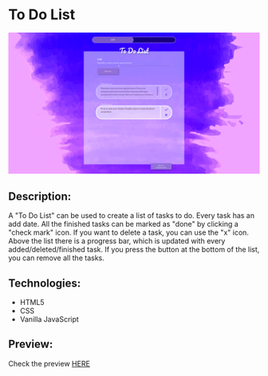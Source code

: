 # To Do List

![](images/preview.png)

## Description:
A "To Do List" can be used to create a list of tasks to do. Every task has an add date. All the finished tasks can be marked as "done" by clicking a "check mark" icon. If you want to delete a task, you can use the "x" icon. Above the list there is a progress bar, which is updated with every added/deleted/finished task. If you press the button at the bottom of the list, you can remove all the tasks.

## Technologies:
- HTML5
- CSS
- Vanilla JavaScript

## Preview: 
Check the preview [HERE](https://cenora6.github.io/To-Do-List/)
